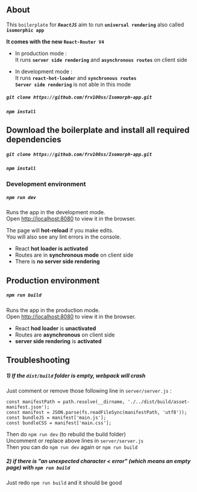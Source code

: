 ## About

This `boilerplate` for ***```ReactJS```*** aim to run **`universal rendering`** also called **`isomorphic app`** <br>

**It comes with the new `React-Router V4`**

* In production mode : <br> 
It runs **`server side rendering`** and **`asynchronous routes`** on client side <br>

* In development mode : <br>
It runs **`react-hot-loader`** and **`synchronous routes`** <br>
**`Server side rendering`** is not able in this mode

##### `git clone https://github.com/frv100ss/Isomorph-app.git`
##### `npm install` 


## Download the boilerplate and install all required dependencies

##### `git clone https://github.com/frv100ss/Isomorph-app.git`
##### `npm install` 

### Development environment

##### `npm run dev`

Runs the app in the development mode.<br>
Open [http://localhost:8080](http://localhost:8080) to view it in the browser.

The page will **hot-reload** if you make edits.<br>
You will also see any lint errors in the console.

* React **hot loader is activated** 
* Routes are in **synchronous mode** on client side
* There is **no server side rendering** 

## Production environment

##### `npm run build`

Runs the app in the production mode.<br>
Open [http://localhost:8080](http://localhost:8080) to view it in the browser.

* React **hod loader** is **unactivated** 
* Routes are **asynchronous** on client side
* **server side rendering** is **activated**

## Troubleshooting
##### 1) If the `dist/build` folder is empty, webpack will crash <br> 
Just comment or remove those following line in `server/server.js` :
```
const manifestPath = path.resolve(__dirname, './../dist/build/asset-manifest.json');
const manifest = JSON.parse(fs.readFileSync(manifestPath, 'utf8'));
const bundleJS = manifest['main.js'];
const bundleCSS = manifest['main.css'];
```

Then do `npm run dev` (to rebuild the build folder) <br>
Uncomment or replace above lines in `server/server.js`<br> 
Then you can do `npm run dev` again or `npm run build`

##### 2) if there is **"an unexpected character < error"** (which means an empty page) with `npm run build` <br>
Just redo `npm run build` and it should be good